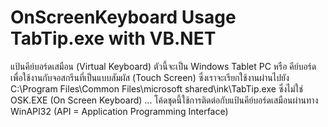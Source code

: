 # OnScreenKeyboard Usage TabTip.exe with VB.NET

แป้นคีย์บอร์ดเสมือน (Virtual Keyboard) ตัวนี้จะเป็น Windows Tablet PC หรือ คีย์บอร์ดเพื่อใช้งานกับจอสกรีนที่เป็นแบบสัมผัส (Touch Screen) ซึ่งเราจะเรียกใช้งานผ่านไปยัง C:\Program Files\Common Files\microsoft shared\ink\TabTip.exe ซึ่งไม่ใช่ OSK.EXE (On Screen Keyboard) ... โค้ดชุดนี้ใช้การติดต่อกับแป้นคีย์บอร์ดเสมือนผ่านทาง WinAPI32 (API = Application Programming Interface)
